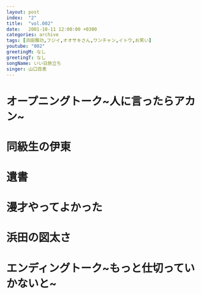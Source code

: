 ```yaml
---
layout: post
index:  "2"
title:  "vol.002"
date:   2001-10-11 12:00:00 +0300
categories: archive
tags: [浜田雅功,フジイ,オオサキさん,ワンチャン,イトウ,お笑い]
youtube: "002"
greetingM: なし
greetingT: なし
songName: いい日旅立ち
singer: 山口百恵
---
```


# オープニングトーク~人に言ったらアカン~

# 同級生の伊東

# 遺書

# 漫才やってよかった

# 浜田の図太さ

# エンディングトーク~もっと仕切っていかないと~

